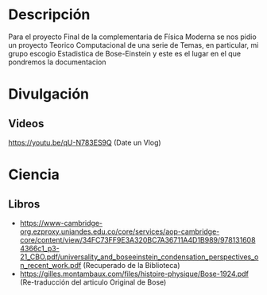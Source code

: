 # Descripción

Para el proyecto Final de la complementaria de Física Moderna se nos pidio un proyecto Teorico Computacional de una serie de Temas, en particular, mi grupo escogio Estadistica de Bose-Einstein y este es el lugar en el que pondremos la documentacion

# Divulgación

## Videos

https://youtu.be/qU-N783ES9Q (Date un Vlog)

# Ciencia

## Libros

+ https://www-cambridge-org.ezproxy.uniandes.edu.co/core/services/aop-cambridge-core/content/view/34FC73FF9E3A320BC7A36711A4D1B989/9781316084366c1_p3-21_CBO.pdf/universality_and_boseeinstein_condensation_perspectives_on_recent_work.pdf (Recuperado de la Biblioteca)
+ https://gilles.montambaux.com/files/histoire-physique/Bose-1924.pdf (Re-traducción del articulo Original de Bose)
